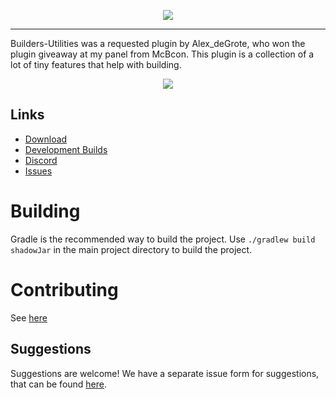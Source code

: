 <p align="center">
    <img src="https://i.imgur.com/rFBzoq0.png">
</p>

---

Builders-Utilities was a requested plugin by Alex_deGrote,
who won the plugin giveaway at my panel from McBcon.
This plugin is a collection of a lot of tiny features that help with building.

<p align="center">
    <a href="https://bstats.org/plugin/bukkit/BuildersUtilities/5168" title="Builders-Utilities on bStats">
        <img src="https://bstats.org/signatures/bukkit/BuildersUtilities.svg" />
    </a>
</p>

## Links

* [Download](https://www.spigotmc.org/resources/builders-utilities.42361/)
* [Development Builds](https://ci.athion.net/job/Builders-Utilities/)
* [Discord](https://discord.gg/jpRVrjd)
* [Issues](https://github.com/Brennian/Builders-Utilities/issues)

# Building
Gradle is the recommended way to build the project. Use `./gradlew build shadowJar` in the main project directory to build the project.

# Contributing
See [here](https://github.com/Brennian/Builders-Utilities/blob/master/CONTRIBUTING.md)

## Suggestions
Suggestions are welcome! We have a separate issue form for suggestions, that can be found [here](https://github.com/Brennian/Builders-Utilities/issues).
